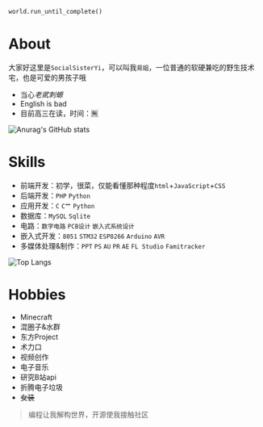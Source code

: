 ```python
world.run_until_complete()
```

# About
大家好这里是`SocialSisterYi`，可以叫我`易姐`，一位普通的软硬兼吃的野生技术宅，也是可爱的男孩子哦
- 当心*老貮刺螈*
- English is bad
- 目前高三在读，时间：🈚️

![Anurag's GitHub stats](https://github-readme-stats.vercel.app/api?username=SocialSisterYi&count_private=true&theme=cobalt&show_icons=true)

# Skills
- 前端开发：初学，很菜，仅能看懂那种程度`html`+`JavaScript`+`CSS`
- 后端开发：`PHP` `Python`
- 应用开发：`C` `C艹` `Python`
- 数据库：`MySQL` `Sqlite`
- 电路：`数字电路` `PCB设计` `嵌入式系统设计`
- 嵌入式开发：`8051` `STM32` `ESP8266` `Arduino` `AVR`
- 多媒体处理&制作：`PPT` `PS` `AU` `PR` `AE` `FL Studio` `Famitracker`

 ![Top Langs](https://github-readme-stats.vercel.app/api/top-langs?username=SocialSisterYi&layout=compact)
 
# Hobbies
- Minecraft
- 混圈子&水群
- 东方Project
- 术力口
- 视频创作
- 电子音乐
- 研究B站api
- 折腾电子垃圾
- ~~女装~~

> 编程让我解构世界，开源使我接触社区
